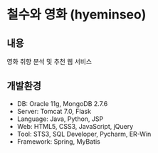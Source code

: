# 철수와 영화 (hyeminseo)
## 내용
영화 취향 분석 및 추천 웹 서비스
## 개발환경
-	DB: Oracle 11g, MongoDB 2.7.6
-	Server: Tomcat 7.0, Flask
-	Language: Java, Python, JSP
-	Web: HTML5, CSS3, JavaScript, jQuery
-	Tool: STS3, SQL Developer, Pycharm, ER-Win
-	Framework: Spring, MyBatis

